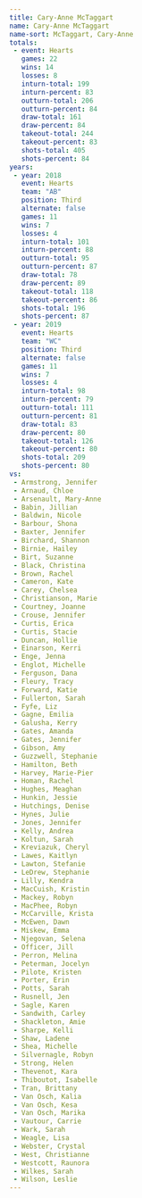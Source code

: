 ```yaml
---
title: Cary-Anne McTaggart
name: Cary-Anne McTaggart
name-sort: McTaggart, Cary-Anne
totals:
 - event: Hearts
   games: 22
   wins: 14
   losses: 8
   inturn-total: 199
   inturn-percent: 83
   outturn-total: 206
   outturn-percent: 84
   draw-total: 161
   draw-percent: 84
   takeout-total: 244
   takeout-percent: 83
   shots-total: 405
   shots-percent: 84
years:
 - year: 2018
   event: Hearts
   team: "AB"
   position: Third
   alternate: false
   games: 11
   wins: 7
   losses: 4
   inturn-total: 101
   inturn-percent: 88
   outturn-total: 95
   outturn-percent: 87
   draw-total: 78
   draw-percent: 89
   takeout-total: 118
   takeout-percent: 86
   shots-total: 196
   shots-percent: 87
 - year: 2019
   event: Hearts
   team: "WC"
   position: Third
   alternate: false
   games: 11
   wins: 7
   losses: 4
   inturn-total: 98
   inturn-percent: 79
   outturn-total: 111
   outturn-percent: 81
   draw-total: 83
   draw-percent: 80
   takeout-total: 126
   takeout-percent: 80
   shots-total: 209
   shots-percent: 80
vs:
 - Armstrong, Jennifer
 - Arnaud, Chloe
 - Arsenault, Mary-Anne
 - Babin, Jillian
 - Baldwin, Nicole
 - Barbour, Shona
 - Baxter, Jennifer
 - Birchard, Shannon
 - Birnie, Hailey
 - Birt, Suzanne
 - Black, Christina
 - Brown, Rachel
 - Cameron, Kate
 - Carey, Chelsea
 - Christianson, Marie
 - Courtney, Joanne
 - Crouse, Jennifer
 - Curtis, Erica
 - Curtis, Stacie
 - Duncan, Hollie
 - Einarson, Kerri
 - Enge, Jenna
 - Englot, Michelle
 - Ferguson, Dana
 - Fleury, Tracy
 - Forward, Katie
 - Fullerton, Sarah
 - Fyfe, Liz
 - Gagne, Emilia
 - Galusha, Kerry
 - Gates, Amanda
 - Gates, Jennifer
 - Gibson, Amy
 - Guzzwell, Stephanie
 - Hamilton, Beth
 - Harvey, Marie-Pier
 - Homan, Rachel
 - Hughes, Meaghan
 - Hunkin, Jessie
 - Hutchings, Denise
 - Hynes, Julie
 - Jones, Jennifer
 - Kelly, Andrea
 - Koltun, Sarah
 - Kreviazuk, Cheryl
 - Lawes, Kaitlyn
 - Lawton, Stefanie
 - LeDrew, Stephanie
 - Lilly, Kendra
 - MacCuish, Kristin
 - Mackey, Robyn
 - MacPhee, Robyn
 - McCarville, Krista
 - McEwen, Dawn
 - Miskew, Emma
 - Njegovan, Selena
 - Officer, Jill
 - Perron, Melina
 - Peterman, Jocelyn
 - Pilote, Kristen
 - Porter, Erin
 - Potts, Sarah
 - Rusnell, Jen
 - Sagle, Karen
 - Sandwith, Carley
 - Shackleton, Amie
 - Sharpe, Kelli
 - Shaw, Ladene
 - Shea, Michelle
 - Silvernagle, Robyn
 - Strong, Helen
 - Thevenot, Kara
 - Thiboutot, Isabelle
 - Tran, Brittany
 - Van Osch, Kalia
 - Van Osch, Kesa
 - Van Osch, Marika
 - Vautour, Carrie
 - Wark, Sarah
 - Weagle, Lisa
 - Webster, Crystal
 - West, Christianne
 - Westcott, Raunora
 - Wilkes, Sarah
 - Wilson, Leslie
---
```

